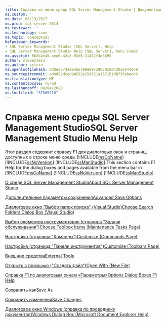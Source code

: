 ```yaml
---
title: Справка из меню среды SQL Server Management Studio | Документация Майкрософт
ms.custom: ''
ms.date: 06/13/2017
ms.prod: sql-server-2014
ms.reviewer: ''
ms.technology: ssms
ms.topic: conceptual
helpviewer_keywords:
- SQL Server Management Studio [SQL Server], Help
- SQL Server Management Studio Help [SQL Server], menu items
ms.assetid: 5b8b2e45-bee6-42c8-93d6-31432f4d5699
author: stevestein
ms.author: sstein
ms.openlocfilehash: dd8ed7742eb4a6799e5972907dc80430a5044cd9
ms.sourcegitcommit: ad4d92dce894592a259721a1571b1d8736abacdb
ms.translationtype: MT
ms.contentlocale: ru-RU
ms.lasthandoff: 08/04/2020
ms.locfileid: "87669216"
---
```

# <a name="sql-server-management-studio-menu-help"></a><span data-ttu-id="105d2-102">Справка меню среды SQL Server Management Studio</span><span class="sxs-lookup"><span data-stu-id="105d2-102">SQL Server Management Studio Menu Help</span></span>
  <span data-ttu-id="105d2-103">Этот раздел содержит справку F1 для диалоговых окон и страниц, доступных в строке меню среды [!INCLUDE[msCoName](../../includes/msconame-md.md)] [!INCLUDE[ssNoVersion](../../includes/ssnoversion-md.md)] [!INCLUDE[ssManStudio](../../includes/ssmanstudio-md.md)].</span><span class="sxs-lookup"><span data-stu-id="105d2-103">This section contains F1 Help for the dialog boxes and pages available from the menu bar in [!INCLUDE[msCoName](../../includes/msconame-md.md)] [!INCLUDE[ssNoVersion](../../includes/ssnoversion-md.md)] [!INCLUDE[ssManStudio](../../includes/ssmanstudio-md.md)].</span></span>  
  
 [<span data-ttu-id="105d2-104">О среде SQL Server Management Studio</span><span class="sxs-lookup"><span data-stu-id="105d2-104">About SQL Server Management Studio</span></span>](about-sql-server-management-studio.md)  
  
 [<span data-ttu-id="105d2-105">Дополнительные параметры сохранения</span><span class="sxs-lookup"><span data-stu-id="105d2-105">Advanced Save Options</span></span>](advanced-save-options.md)  
  
 [<span data-ttu-id="105d2-106">Диалоговое окно "Выбор папок поиска" (Visual Studio)</span><span class="sxs-lookup"><span data-stu-id="105d2-106">Choose Search Folders Dialog Box &#40;Visual Studio&#41;</span></span>](choose-search-folders-dialog-box-visual-studio.md)  
  
 [<span data-ttu-id="105d2-107">Выбор элементов инструментария (страница "Задачи обслуживания")</span><span class="sxs-lookup"><span data-stu-id="105d2-107">Choose Toolbox Items &#40;Maintenance Tasks Page&#41;</span></span>](choose-toolbox-items-maintenance-tasks-page.md)  
  
 [<span data-ttu-id="105d2-108">Настройка (страница "Команды")</span><span class="sxs-lookup"><span data-stu-id="105d2-108">Customize &#40;Commands Page&#41;</span></span>](customize-commands-page.md)  
  
 [<span data-ttu-id="105d2-109">Настройка (страница "Панели инструментов")</span><span class="sxs-lookup"><span data-stu-id="105d2-109">Customize &#40;Toolbars Page&#41;</span></span>](customize-toolbars-page.md)  
  
 [<span data-ttu-id="105d2-110">Внешние средства</span><span class="sxs-lookup"><span data-stu-id="105d2-110">External Tools</span></span>](external-tools.md)  
  
 [<span data-ttu-id="105d2-111">Открыть с помощью ("Создать файл")</span><span class="sxs-lookup"><span data-stu-id="105d2-111">Open With &#40;New File&#41;</span></span>](open-with-new-file.md)  
  
 [<span data-ttu-id="105d2-112">Справка F1 по диалоговым окнам «Параметры»</span><span class="sxs-lookup"><span data-stu-id="105d2-112">Options Dialog Boxes F1 Help</span></span>](options-dialog-boxes-f1-help.md)  
  
 [<span data-ttu-id="105d2-113">Сохранить как</span><span class="sxs-lookup"><span data-stu-id="105d2-113">Save As</span></span>](save-as.md)  
  
 [<span data-ttu-id="105d2-114">Сохранить изменения</span><span class="sxs-lookup"><span data-stu-id="105d2-114">Save Changes</span></span>](save-changes.md)  
  
 [<span data-ttu-id="105d2-115">Диалоговое окно Windows (справка по проводнику документов)</span><span class="sxs-lookup"><span data-stu-id="105d2-115">Windows Dialog Box &#40;Microsoft Document Explorer Help&#41;</span></span>](windows-dialog-box-microsoft-document-explorer-help.md)  
  
  
